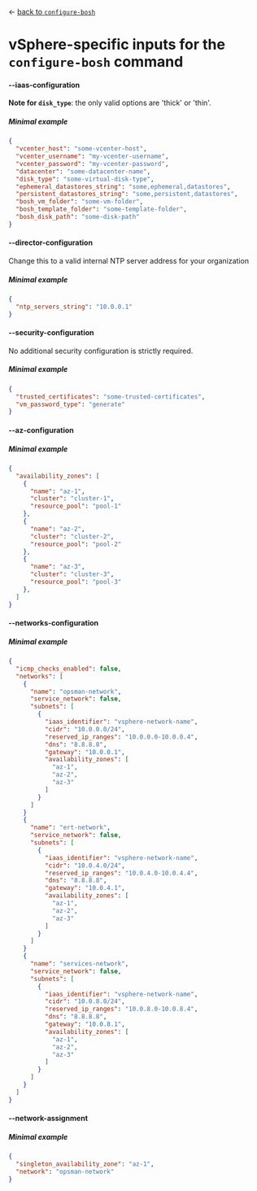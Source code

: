 &larr; [back to `configure-bosh`](README.md)

# vSphere-specific inputs for the `configure-bosh` command

#### --iaas-configuration
**Note for `disk_type`**: the only valid options are 'thick' or 'thin'.

##### Minimal example
```json
{
  "vcenter_host": "some-vcenter-host",
  "vcenter_username": "my-vcenter-username",
  "vcenter_password": "my-vcenter-password",
  "datacenter": "some-datacenter-name",
  "disk_type": "some-virtual-disk-type",
  "ephemeral_datastores_string": "some,ephemeral,datastores",
  "persistent_datastores_string": "some,persistent,datastores",
  "bosh_vm_folder": "some-vm-folder",
  "bosh_template_folder": "some-template-folder",
  "bosh_disk_path": "some-disk-path"
}
```

#### --director-configuration
Change this to a valid internal NTP server address for your organization

##### Minimal example
```json
{
  "ntp_servers_string": "10.0.0.1"
}
```

#### --security-configuration
No additional security configuration is strictly required.

##### Minimal example
```json
{
  "trusted_certificates": "some-trusted-certificates",
  "vm_password_type": "generate"
}
```

#### --az-configuration

##### Minimal example
```json
{
  "availability_zones": [
    {
      "name": "az-1",
      "cluster": "cluster-1",
      "resource_pool": "pool-1"
    },
    {
      "name": "az-2",
      "cluster": "cluster-2",
      "resource_pool": "pool-2"
    },
    {
      "name": "az-3",
      "cluster": "cluster-3",
      "resource_pool": "pool-3"
    },
  ]
}
```

#### --networks-configuration

##### Minimal example
```json
{
  "icmp_checks_enabled": false,
  "networks": [
    {
      "name": "opsman-network",
      "service_network": false,
      "subnets": [
        {
          "iaas_identifier": "vsphere-network-name",
          "cidr": "10.0.0.0/24",
          "reserved_ip_ranges": "10.0.0.0-10.0.0.4",
          "dns": "8.8.8.8",
          "gateway": "10.0.0.1",
          "availability_zones": [
            "az-1",
            "az-2",
            "az-3"
          ]
        }
      ]
    }
    {
      "name": "ert-network",
      "service_network": false,
      "subnets": [
        {
          "iaas_identifier": "vsphere-network-name",
          "cidr": "10.0.4.0/24",
          "reserved_ip_ranges": "10.0.4.0-10.0.4.4",
          "dns": "8.8.8.8",
          "gateway": "10.0.4.1",
          "availability_zones": [
            "az-1",
            "az-2",
            "az-3"
          ]
        }
      ]
    }
    {
      "name": "services-network",
      "service_network": false,
      "subnets": [
        {
          "iaas_identifier": "vsphere-network-name",
          "cidr": "10.0.8.0/24",
          "reserved_ip_ranges": "10.0.8.0-10.0.8.4",
          "dns": "8.8.8.8",
          "gateway": "10.0.8.1",
          "availability_zones": [
            "az-1",
            "az-2",
            "az-3"
          ]
        }
      ]
    }
  ]
}
```

#### --network-assignment

##### Minimal example
```json
{
  "singleton_availability_zone": "az-1",
  "network": "opsman-network"
}
```
